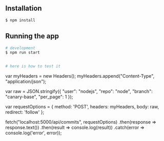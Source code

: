 
## Installation

```bash
$ npm install
```

## Running the app

```bash
# development
$ npm run start


# here is how to test it
```
var myHeaders = new Headers();
myHeaders.append("Content-Type", "application/json");

var raw = JSON.stringify({
  "user": "nodejs",
  "repo": "node",
  "branch": "canary-base",
  "per_page": 1
});

var requestOptions = {
  method: 'POST',
  headers: myHeaders,
  body: raw,
  redirect: 'follow'
};

fetch("localhost:5000/api/commits", requestOptions)
  .then(response => response.text())
  .then(result => console.log(result))
  .catch(error => console.log('error', error));
  ```